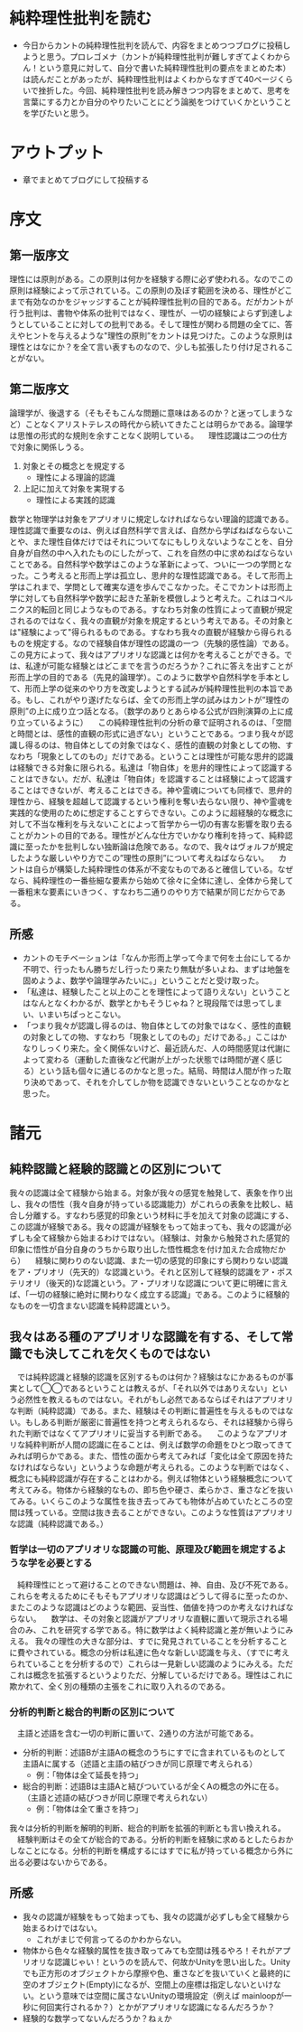 # 純粋理性批判を読む
- 今日からカントの純粋理性批判を読んで、内容をまとめつつブログに投稿しようと思う。プロレゴメナ（カントが純粋理性批判が難しすぎてよくわからん！という意見に対して、自分で書いた純粋理性批判の要点をまとめた本）は読んだことがあったが、純粋理性批判はよくわからなすぎて40ページくらいで挫折した。今回、純粋理性批判を読み解きつつ内容をまとめて、思考を言葉にする力とか自分のやりたいことにどう論拠をつけていくかということを学びたいと思う。

# アウトプット
- 章でまとめてブログにして投稿する

# 序文
## 第一版序文
 理性には原則がある。この原則は何かを経験する際に必ず使われる。なのでこの原則は経験によって示されている。この原則の及ぼす範囲を決める、理性がどこまで有効なのかをジャッジすることが純粋理性批判の目的である。だがカントが行う批判は、書物や体系の批判ではなく、理性が、一切の経験によらず到達しようとしていることに対しての批判である。そして理性が関わる問題の全てに、答えやヒントを与えるような"理性の原則”をカントは見つけた。このような原則は理性とはなにか？を全て言い表すものなので、少しも拡張したり付け足されることがない。
## 第二版序文
論理学が、後退する（そもそもこんな問題に意味はあるのか？と迷ってしまうなど）ことなくアリストテレスの時代から続いてきたことは明らかである。論理学は思惟の形式的な規則を余すことなく説明している。
　理性認識は二つの仕方で対象に関係しうる。
1. 対象とその概念とを規定する
    - 理性による理論的認識
2. 上記に加えて対象を実現する
    - 理性による実践的認識

数学と物理学は対象をアプリオリに規定しなければならない理論的認識である。理性認識で重要なのは、例えば自然科学で言えば、自然から学ばねばならないことや、また理性自体だけではそれについてなにもしりえないようなことを、自分自身が自然の中へ入れたものにしたがって、これを自然の中に求めねばならないことである。自然科学や数学はこのような革新によって、ついに一つの学問となった。こう考えると形而上学は孤立し、思弁的な理性認識である。そして形而上学はこれまで、学問として確実な道を歩んでこなかった。そこでカントは形而上学に対しても自然科学や数学に起きた革新を模倣しようと考えた。これはコペルニクス的転回と同じようなものである。すなわち対象の性質によって直観が規定されるのではなく、我々の直観が対象を規定するという考えである。その対象とは"経験によって"得られるものである。すなわち我々の直観が経験から得られるものを規定する。なので経験自体が理性の認識の一つ（先験的感性論）である。この見方によって、我々はアプリオリな認識とは何かを考えることができる。では、私達が可能な経験とはどこまでを言うのだろうか？これに答えを出すことが形而上学の目的である（先見的論理学）。このように数学や自然科学を手本として、形而上学の従来のやり方を改変しようとする試みが純粋理性批判の本旨である。もし、これがやり遂げたならば、全ての形而上学の試みはカントが”理性の原則”の上に成り立つ話となる。（数学のありとあらゆる公式が四則演算の上に成り立っているように）
　この純粋理性批判の分析の章で証明されるのは、「空間と時間とは、感性的直観の形式に過ぎない」ということである。つまり我々が認識し得るのは、物自体としての対象ではなく、感性的直観の対象としての物、すなわち「現象としてのもの」だけである。ということは理性が可能な思弁的認識は経験できる対象に限られる。私達は「物自体」を思弁的理性によって認識することはできない。だが、私達は「物自体」を認識することは経験によって認識することはできないが、考えることはできる。神や霊魂についても同様で、思弁的理性から、経験を超越して認識するという権利を奪い去らない限り、神や霊魂を実践的な使用のために想定することすらできない。このように超経験的な概念に対して不当な権利を与えないことによって哲学から一切の有害な影響を取り去ることがカントの目的である。理性がどんな仕方でいかなり権利を持って、純粋認識に至ったかを批判しない独断論は危険である。なので、我々はヴォルフが規定したような厳しいやり方でこの”理性の原則”について考えねばならない。
　カントは自らが構築した純粋理性の体系が不変なものであると確信している。なぜなら、純粋理性の一番些細な要素から始めて徐々に全体に達し、全体から発して一番粗末な要素にいきつく、すなわち二通りのやり方で結果が同じだからである。

## 所感
- カントのモチベーションは「なんか形而上学って今まで何を土台にしてるか不明で、行ったもん勝ちだし行ったり来たり無駄が多いよね、まずは地盤を固めようよ、数学や論理学みたいに。」ということだと受け取った。
- 「私達は、経験したこと以上のことを理性によって語りえない」ということはなんとなくわかるが、数学とかもそうじゃね？と現段階では思ってしまい、いまいちぱっとこない。
- 「つまり我々が認識し得るのは、物自体としての対象ではなく、感性的直観の対象としての物、すなわち「現象としてのもの」だけである。」ここはかなりしっくり来た。全く関係ないけど、最近読んだ、人の時間感覚は代謝によって変わる（運動した直後など代謝が上がった状態では時間が遅く感じる）という話も個々に通じるのかなと思った。結局、時間は人間が作った取り決めであって、それを介してしか物を認識できないということなのかなと思った。

# 諸元
## 純粋認識と経験的認識との区別について
我々の認識は全て経験から始まる。対象が我々の感覚を触発して、表象を作り出し、我々の悟性（我々自身が持っている認識能力）がこれらの表象を比較し、結合し分離する。すなわち感覚的印象という材料に手を加えて対象の認識にする、この認識が経験である。我々の認識が経験をもって始まっても、我々の認識が必ずしも全て経験から始まるわけではない。（経験は、対象から触発された感覚的印象に悟性が自分自身のうちから取り出した悟性概念を付け加えた合成物だから）
　経験に関わりのない認識、また一切の感覚的印象にすら関わりない認識をア・プリオリ（先天的）な認識という。それと区別して経験的認識をア・ポステリオリ（後天的)な認識という。ア・プリオリな認識について更に明確に言えば、「一切の経験に絶対に関わりなく成立する認識」である。このように経験的なものを一切含まない認識を純粋認識という。
## 我々はある種のアプリオリな認識を有する、そして常識でも決してこれを欠くものではない
　では純粋認識と経験的認識を区別するものは何か？経験はなにかあるものが事実として◯◯であるということは教えるが、「それ以外ではありえない」という必然性を教えるものではない。それがもし必然であるならばそれはアプリオリな判断（純粋認識）である。また、経験はその判断に普遍性を与えるものではない。もしある判断が厳密に普遍性を持つと考えられるなら、それは経験から得られた判断ではなくてアプリオリに妥当する判断である。
　このようなアプリオリな純粋判断が人間の認識に在ることは、例えば数学の命題をひとつ取ってきてみれば明らかである。また、悟性の面から考えてみれば「変化は全て原因を持たなければならない」というような命題が考えられる。このような判断ではなく、概念にも純粋認識が存在することはわかる。例えば物体という経験概念について考えてみる。物体から経験的なもの、即ち色や硬さ、柔らかさ、重さなどを抜いてみる。いくらこのような属性を抜き去ってみても物体が占めていたところの空間は残っている。空間は抜き去ることができない。このような性質はアプリオリな認識（純粋認識である。）

### 哲学は一切のアプリオリな認識の可能、原理及び範囲を規定するような学を必要とする
　純粋理性にとって避けることのできない問題は、神、自由、及び不死である。これらを考えるためにそもそもアプリオリな認識はどうして得るに至ったのか、またこのような認識はどのような範囲、妥当性、価値を持つのか考えなければならない。
　数学は、その対象と認識がアプリオリな直観に置いて現示される場合のみ、これを研究する学である。特に数学はよく純粋認識と差が無いようにみえる。
  我々の理性の大きな部分は、すでに発見されていることを分析することに費やされている。概念の分析は私達に色々な新しい認識を与え、（すでに考えられていることを分析するので）これらは一見新しい認識のようにみえる。ただこれは概念を拡張するというよりただ、分解しているだけである。理性はこれに欺かれて、全く別の種類の主張をこれに取り入れるのである。
### 分析的判断と総合的判断の区別について
　主語と述語を含む一切の判断に置いて、2通りの方法が可能である。
- 分析的判断：述語Bが主語Aの概念のうちにすでに含まれているものとして主語Aに属する（述語と主語の結びつきが同じ原理で考えられる）
    - 例：「物体は全て延長を持つ」
- 総合的判断：述語Bは主語Aと結びついているが全くAの概念の外に在る。（主語と述語の結びつきが同じ原理で考えられない）
    - 例：「物体は全て重さを持つ」
    
我々は分析的判断を解明的判断、総合的判断を拡張的判断とも言い換えれる。
　経験判断はその全てが総合的である。分析的判断を経験に求めるとしたらおかしなことになる。分析的判断を構成するにはすでに私が持っている概念から外に出る必要はないからである。

## 所感
- 我々の認識が経験をもって始まっても、我々の認識が必ずしも全て経験から始まるわけではない。
    - これがまじで何言ってるのかわからない。
- 物体から色々な経験的属性を抜き取ってみても空間は残るやろ！それがアプリオリな認識じゃい！というのを読んで、何故かUnityを思い出した。Unityでも正方形のオブジェクトから摩擦や色、重さなどを抜いていくと最終的に空のオブジェクト(Empty)になるが、空間上の座標は指定しないといけない。という意味では空間に属さないUnityの環境設定（例えば mainloopが一秒に何回実行されるか？）とかがアプリオリな認識になるんだろうか？
- 経験的な数学ってないんだろうか？ねぇか